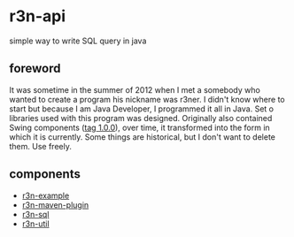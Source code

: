 # r3n-api

simple way to write SQL query in java

## foreword

It was sometime in the summer of 2012 when I met a somebody who wanted to create a program his nickname was r3ner. I
didn't know where to start but because I am Java Developer, I programmed it all in Java. Set o libraries used with this
program was designed. Originally also contained Swing components
([tag 1.0.0](https://github.com/janobono/r3n-api/tree/1.0.0/r3n/r3n-ui)), over time, it transformed into the form in
which it is currently. Some things are historical, but I don't want to delete them. Use freely.

## components

- [r3n-example](./r3n-example/README.md)
- [r3n-maven-plugin](./r3n-maven-plugin/README.md)
- [r3n-sql](./r3n-sql/README.md)
- [r3n-util](./r3n-util/README.md)
